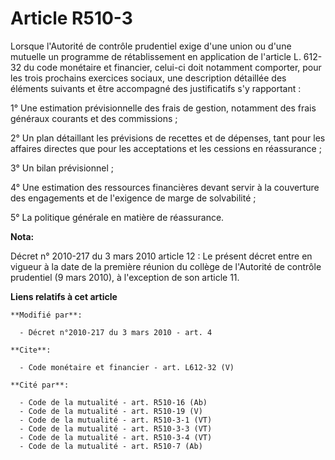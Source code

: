 # Article R510-3

Lorsque l'Autorité de contrôle prudentiel exige d'une union ou d'une mutuelle un programme de rétablissement en application
de l'article L. 612-32 du code monétaire et financier, celui-ci doit notamment comporter, pour les trois prochains exercices
sociaux, une description détaillée des éléments suivants et être accompagné des justificatifs s'y rapportant : 

1° Une estimation prévisionnelle des frais de gestion, notamment des frais généraux courants et des commissions ; 

2° Un plan détaillant les prévisions de recettes et de dépenses, tant pour les affaires directes que pour les acceptations et
les cessions en réassurance ; 

3° Un bilan prévisionnel ; 

4° Une estimation des ressources financières devant servir à la couverture des engagements et de l'exigence de marge de
solvabilité ; 

5° La politique générale en matière de réassurance.

**Nota:**

Décret n° 2010-217 du 3 mars 2010 article 12 : Le présent décret entre en vigueur à la date de la première réunion du collège
de l'Autorité de contrôle prudentiel (9 mars 2010), à l'exception de son article 11.

**Liens relatifs à cet article**

	**Modifié par**:

	  - Décret n°2010-217 du 3 mars 2010 - art. 4

	**Cite**:

	  - Code monétaire et financier - art. L612-32 (V)

	**Cité par**:

	  - Code de la mutualité - art. R510-16 (Ab)
	  - Code de la mutualité - art. R510-19 (V)
	  - Code de la mutualité - art. R510-3-1 (VT)
	  - Code de la mutualité - art. R510-3-3 (VT)
	  - Code de la mutualité - art. R510-3-4 (VT)
	  - Code de la mutualité - art. R510-7 (Ab)
